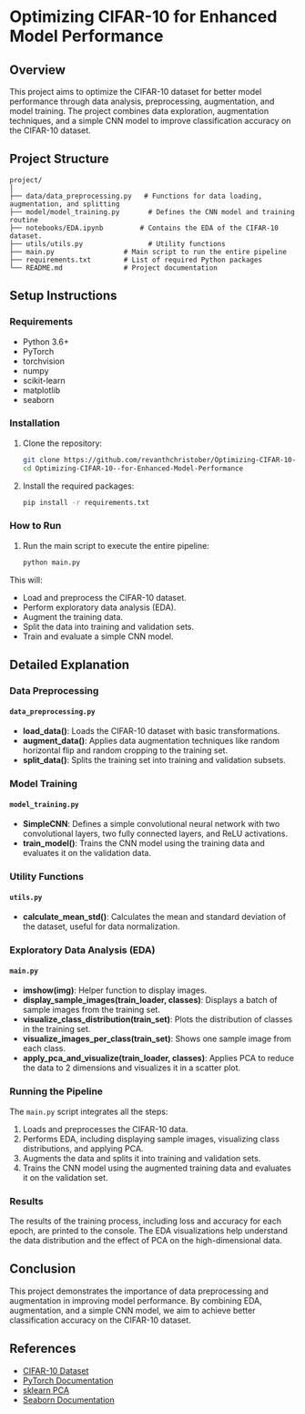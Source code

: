 # **Optimizing CIFAR-10 for Enhanced Model Performance**

## **Overview**
This project aims to optimize the CIFAR-10 dataset for better model performance through data analysis, preprocessing, augmentation, and model training. The project combines data exploration, augmentation techniques, and a simple CNN model to improve classification accuracy on the CIFAR-10 dataset.

## **Project Structure**
```
project/
│
├── data/data_preprocessing.py   # Functions for data loading, augmentation, and splitting
├── model/model_training.py       # Defines the CNN model and training routine
├── notebooks/EDA.ipynb         # Contains the EDA of the CIFAR-10 dataset.
├── utils/utils.py                # Utility functions
├── main.py                 # Main script to run the entire pipeline
├── requirements.txt        # List of required Python packages
└── README.md               # Project documentation
```

## **Setup Instructions**

### Requirements
- Python 3.6+
- PyTorch
- torchvision
- numpy
- scikit-learn
- matplotlib
- seaborn

### Installation
1. Clone the repository:
    ```sh
    git clone https://github.com/revanthchristober/Optimizing-CIFAR-10--for-Enhanced-Model-Performance.git
    cd Optimizing-CIFAR-10--for-Enhanced-Model-Performance
    ```

2. Install the required packages:
    ```sh
    pip install -r requirements.txt
    ```

### How to Run
1. Run the main script to execute the entire pipeline:
    ```sh
    python main.py
    ```

This will:
- Load and preprocess the CIFAR-10 dataset.
- Perform exploratory data analysis (EDA).
- Augment the training data.
- Split the data into training and validation sets.
- Train and evaluate a simple CNN model.

## **Detailed Explanation**

### Data Preprocessing

#### `data_preprocessing.py`
- **load_data()**: Loads the CIFAR-10 dataset with basic transformations.
- **augment_data()**: Applies data augmentation techniques like random horizontal flip and random cropping to the training set.
- **split_data()**: Splits the training set into training and validation subsets.

### Model Training

#### `model_training.py`
- **SimpleCNN**: Defines a simple convolutional neural network with two convolutional layers, two fully connected layers, and ReLU activations.
- **train_model()**: Trains the CNN model using the training data and evaluates it on the validation data.

### Utility Functions

#### `utils.py`
- **calculate_mean_std()**: Calculates the mean and standard deviation of the dataset, useful for data normalization.

### Exploratory Data Analysis (EDA)

#### `main.py`
- **imshow(img)**: Helper function to display images.
- **display_sample_images(train_loader, classes)**: Displays a batch of sample images from the training set.
- **visualize_class_distribution(train_set)**: Plots the distribution of classes in the training set.
- **visualize_images_per_class(train_set)**: Shows one sample image from each class.
- **apply_pca_and_visualize(train_loader, classes)**: Applies PCA to reduce the data to 2 dimensions and visualizes it in a scatter plot.

### Running the Pipeline
The `main.py` script integrates all the steps:
1. Loads and preprocesses the CIFAR-10 data.
2. Performs EDA, including displaying sample images, visualizing class distributions, and applying PCA.
3. Augments the data and splits it into training and validation sets.
4. Trains the CNN model using the augmented training data and evaluates it on the validation set.

### Results
The results of the training process, including loss and accuracy for each epoch, are printed to the console. The EDA visualizations help understand the data distribution and the effect of PCA on the high-dimensional data.

## **Conclusion**
This project demonstrates the importance of data preprocessing and augmentation in improving model performance. By combining EDA, augmentation, and a simple CNN model, we aim to achieve better classification accuracy on the CIFAR-10 dataset.

## **References**
- [CIFAR-10 Dataset](https://www.cs.toronto.edu/~kriz/cifar.html)
- [PyTorch Documentation](https://pytorch.org/docs/stable/index.html)
- [sklearn PCA](https://scikit-learn.org/stable/modules/generated/sklearn.decomposition.PCA.html)
- [Seaborn Documentation](https://seaborn.pydata.org/)
